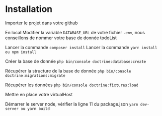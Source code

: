 # Installation

Importer le projet dans votre github

En local Modifier la variable `DATABASE_URL` de votre fichier `.env`, nous conseillons de nommer votre base de donnée todoList

Lancer la commande
`composer install`
Lancer la commande
`yarn install ou npm install`

Créer la base de donnée
`php bin/console doctrine:database:create`

Récupérer la structure de la base de donnée
`php bin/console doctrine:migrations:migrate`

Récupérer les données
`php bin/console doctrine:fixtures:load`

Mettre en place votre virtualHost

Démarrer le server node, vérifier la ligne 11 du package.json
`yarn dev-server ou yarn build`
